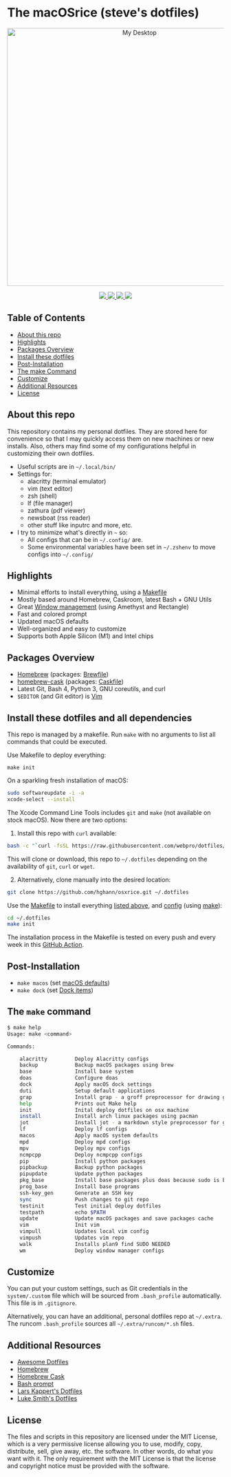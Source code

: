 # The macOSrice (steve's dotfiles)

<!-- Header & Preview Image -->
<p align="center">
    <img width="600" alt="My Desktop" src="https://github.com/hghann/osxrice/blob/master/screenshots/desktop.png">
</p>

<!-- Shields -->
<p align="center">
  <a href="https://github.com/hghann/osxrice/blob/master/LICENSE">
      <img src="https://img.shields.io/github/license/hghann/osxrice">
  </a>
  <a href="https://img.shields.io/github/languages/count/hghann/osxrice">
      <img src="https://img.shields.io/github/languages/count/hghann/osxrice">
  </a>
  <a href="https://img.shields.io/github/languages/code-size/hghann/osxrice">
      <img src="https://img.shields.io/github/languages/code-size/hghann/osxrice">
  </a>
  <a href="https://github.com/hghann/osxrice/pulse" alt="Activity">
      <img src="https://img.shields.io/github/commit-activity/m/hghann/osxrice">
  </a>
</p>

## Table of Contents

- [About this repo](#about-this-repo)
- [Highlights](#highlights)
- [Packages Overview](#packages-overview)
- [Install these dotfiles](#install-these-dotfiles-and-all-dependencies)
- [Post-Installation](#post-Installation)
- [The make Command](#the-make-command)
- [Customize](#customize)
- [Additional Resources](#additional-resources)
- [License](#license)

## About this repo

This repository contains my personal dotfiles. They are stored here for
convenience so that I may quickly access them on new machines or new installs.
Also, others may find some of my configurations helpful in customizing their
own dotfiles.

- Useful scripts are in `~/.local/bin/`
- Settings for:
	- alacritty (terminal emulator)
	- vim (text editor)
	- zsh (shell)
	- lf (file manager)
	- zathura (pdf viewer)
	- newsboat (rss reader)
	- other stuff like inputrc and more, etc.
- I try to minimize what's directly in `~` so:
	- All configs that can be in `~/.config/` are.
	- Some environmental variables have been set in `~/.zshenv` to move configs into `~/.config/`

## Highlights

- Minimal efforts to install everything, using a [Makefile](./Makefile)
- Mostly based around Homebrew, Caskroom, latest Bash + GNU Utils
- Great [Window management](https://github.com/hghann/osxrice/tree/master/.config/wm) (using Amethyst and Rectangle)
- Fast and colored prompt
- Updated macOS defaults
- Well-organized and easy to customize
- Supports both Apple Silicon (M1) and Intel chips

## Packages Overview

- [Homebrew](https://brew.sh) (packages: [Brewfile](./install/Brewfile))
- [homebrew-cask](https://github.com/Homebrew/homebrew-cask) (packages: [Caskfile](./install/Caskfile))
- Latest Git, Bash 4, Python 3, GNU coreutils, and curl
- `$EDITOR` (and Git editor) is [Vim](https://www.vim.org/)

## Install these dotfiles and all dependencies

This repo is managed by a makefile. Run `make` with no arguments to list
all commands that could be executed.

Use Makefile to deploy everything:

```
make init
```

On a sparkling fresh installation of macOS:

```bash
sudo softwareupdate -i -a
xcode-select --install
```

The Xcode Command Line Tools includes `git` and `make` (not available on stock
macOS). Now there are two options:

1. Install this repo with `curl` available:

```bash
bash -c "`curl -fsSL https://raw.githubusercontent.com/webpro/dotfiles/master/remote-install.sh`"
```

This will clone or download, this repo to `~/.dotfiles` depending on the
availability of `git`, `curl` or `wget`.

2. Alternatively, clone manually into the desired location:

```bash
git clone https://github.com/hghann/osxrice.git ~/.dotfiles
```

Use the [Makefile](./Makefile) to install everything
[listed above](#package-overview), and [config](./config) (using
[make](https://www.gnu.org/software/make/)):

```bash
cd ~/.dotfiles
make init
```

The installation process in the Makefile is tested on every push and every week
in this [GitHub Action](https://github.com/webpro/dotfiles/actions).

## Post-Installation

- `make macos` (set [macOS defaults](./macos/macOS.sh))
- `make dock` (set [Dock items](./macos/dock.sh))

## The `make` command

```bash
$ make help
Usage: make <command>

Commands:

    alacritty         Deploy Alacritty configs
    backup            Backup macOS packages using brew
    base              Install base system
    doas              Configure doas
    dock              Apply macOS dock settings
    duti              Setup default applications
    grap              Install grap - a groff preprocessor for drawing graphs
    help              Prints out Make help
    init              Inital deploy dotfiles on osx machine
    install           Install arch linux packages using pacman
    jot               Install jot - a markdown style preprocessor for groff
    lf                Deploy lf configs
    macos             Apply macOS system defaults
    mpd               Deploy mpd configs
    mpv               Deploy mpv configs
    ncmpcpp           Deploy ncmpcpp configs
    pip               Install python packages
    pipbackup         Backup python packages
    pipupdate         Update python packages
    pkg_base          Install base packages plus doas because sudo is bloat
    prog_base         Install base programs
    ssh-key_gen       Generate an SSH key
    sync              Push changes to git repo
    testinit          Test initial deploy dotfiles
    testpath          echo $PATH
    update            Update macOS packages and save packages cache
    vim               Init vim
    vimpull           Updates local vim config
    vimpush           Updates vim repo
    walk              Installs plan9 find SUDO NEEDED
    wm                Deploy window manager configs
```

## Customize

You can put your custom settings, such as Git credentials in the `system/.custom` file which will be sourced from
`.bash_profile` automatically. This file is in `.gitignore`.

Alternatively, you can have an additional, personal dotfiles repo at `~/.extra`. The runcom `.bash_profile` sources all
`~/.extra/runcom/*.sh` files.

## Additional Resources

- [Awesome Dotfiles](https://github.com/webpro/awesome-dotfiles)
- [Homebrew](https://brew.sh)
- [Homebrew Cask](https://github.com/Homebrew/homebrew-cask)
- [Bash prompt](https://wiki.archlinux.org/index.php/Color_Bash_Prompt)
- [Lars Kappert's Dotfiles](https://github.com/webpro/dotfiles)
- [Luke Smith's Dotfiles](https://github.com/LukeSmithxyz/voidrice)

## License

The files and scripts in this repository are licensed under the MIT License,
which is a very permissive license allowing you to use, modify, copy,
distribute, sell, give away, etc. the software. In other words, do what you
want with it. The only requirement with the MIT License is that the license and
copyright notice must be provided with the software.
